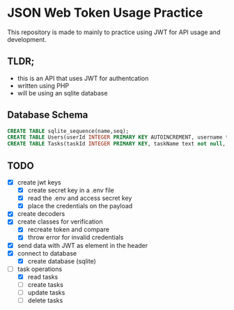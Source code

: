 # JSON Web Token Usage Practice
This repository is made to mainly to practice using JWT for API usage and development. 

## TLDR;
- this is an API that uses JWT for authentcation
- written using PHP
- will be using an sqlite database

## Database Schema
```sql
CREATE TABLE sqlite_sequence(name,seq);
CREATE TABLE Users(userId INTEGER PRIMARY KEY AUTOINCREMENT, username text not null unique, password varchar(64) not null);
CREATE TABLE Tasks(taskId INTEGER PRIMARY KEY, taskName text not null, description text not null, lastUpdated DATETIME not null, owner text not null, FOREIGN KEY (owner) REFERENCES Users(username));
```
## TODO 
- [x] create jwt keys
    - [x] create secret key in a .env file
    - [x] read the .env and access secret key
    - [x] place the credentials on the payload
- [x] create decoders
- [x] create classes for verification
  - [x] recreate token and compare
  - [x] throw error for invalid credentials
- [x] send data with JWT as element in the header
- [x] connect to database
  - [x] create database (sqlite)
- [ ] task operations
  - [x] read tasks
  - [ ] create tasks
  - [ ] update tasks
  - [ ] delete tasks 
